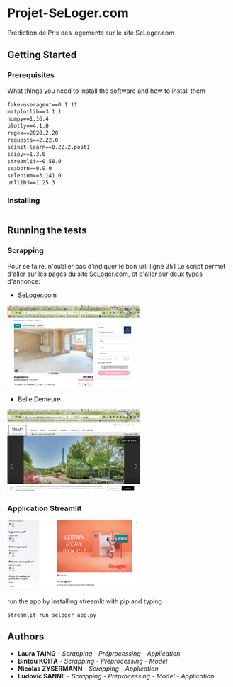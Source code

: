 # Projet-SeLoger.com

Prediction de Prix des logements sur le site SeLoger.com

## Getting Started
### Prerequisites

What things you need to install the software and how to install them

```
fake-useragent==0.1.11
matplotlib==3.1.1
numpy==1.16.4
plotly==4.1.0
regex==2020.2.20
requests==2.22.0
scikit-learn==0.22.2.post1
scipy==1.3.0
streamlit==0.58.0
seaborn==0.9.0
selenium==3.141.0
urllib3==1.25.3
```

### Installing

```
```

## Running the tests

### Scrapping

Pour se faire, n'oublier pas d'indiquer le bon url: ligne 351
Le script permet d'aller sur les pages du site SeLoger.com, et d'aller sur deux types d'annonce:
- SeLoger.com
<img src="https://github.com/TAINGL/Projet-SeLoger.com/blob/master/img/SeLoger_Annonce.png" width="300"/>

- Belle Demeure
<img src="https://github.com/TAINGL/Projet-SeLoger.com/blob/master/img/BD_Annonce.png" width="300"/>

### Application Streamlit

<img src="https://github.com/TAINGL/Projet-SeLoger.com/blob/master/img/PredictLogement.png" width="300"/>

run the app by installing streamlit with pip and typing
```
streamlit run seloger_app.py
```

## Authors

* **Laura TAING** - *Scrapping - Préprocessing - Application*  
* **Bintou KOITA** - *Scrapping - Préprocessing - Model* 
* **Nicolas ZYSERMANN** - *Scrapping - Application* - 
* **Ludovic SANNE** - *Scrapping - Préprocessing - Model - Application*
